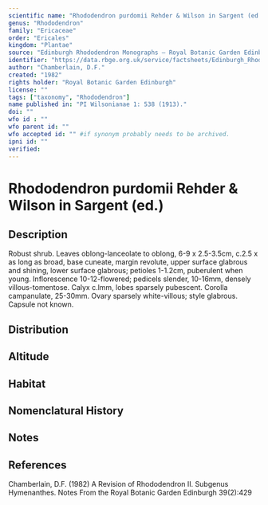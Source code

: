 ```yaml
---
scientific name: "Rhododendron purdomii Rehder & Wilson in Sargent (ed.)"
genus: "Rhododendron"
family: "Ericaceae"
order: "Ericales"
kingdom: "Plantae"
source: "Edinburgh Rhododendron Monographs – Royal Botanic Garden Edinburgh"
identifier: "https://data.rbge.org.uk/service/factsheets/Edinburgh_Rhododendron_Monographs.xhtml"
author: "Chamberlain, D.F."
created: "1982"
rights holder: "Royal Botanic Garden Edinburgh"
license: ""
tags: ["taxonomy", "Rhododendron"]
name published in: "PI Wilsonianae 1: 538 (1913)."
doi: ""
wfo id : ""
wfo parent id: ""
wfo accepted id: "" #if synonym probably needs to be archived.                      
ipni id: ""
verified:
---
```


                       

# Rhododendron purdomii Rehder & Wilson in Sargent (ed.)

## Description
Robust shrub. Leaves oblong-lanceolate to oblong, 6-9 x 2.5-3.5cm, c.2.5 x as long as broad, base cuneate, margin revolute, upper surface glabrous and shining, lower surface glabrous; petioles 1-1.2cm, puberulent when young. Inflorescence 10-12-flowered; pedicels slender, 10-16mm, densely villous-tomentose. Calyx c.lmm, lobes sparsely pubescent. Corolla campanulate, 25-30mm. Ovary sparsely white-villous; style glabrous. Capsule not known.

## Distribution


## Altitude


## Habitat


## Nomenclatural History

                       
## Notes


## References

Chamberlain, D.F. (1982) A Revision of Rhododendron II. Subgenus Hymenanthes. Notes From the Royal Botanic Garden Edinburgh 39(2):429

